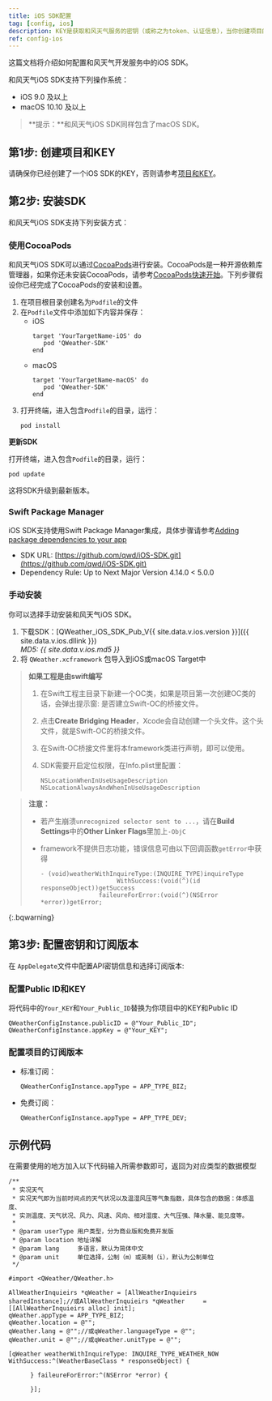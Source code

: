 ```yaml
---
title: iOS SDK配置
tag: [config, ios]
description: KEY是获取和风天气服务的密钥（或称之为token、认证信息），当你创建项目的时候会创建第一个KEY。本片文档将详细介绍KEY的使用方法。
ref: config-ios
---
```


这篇文档将介绍如何配置和风天气开发服务中的iOS SDK。

和风天气iOS SDK支持下列操作系统：

- iOS 9.0 及以上
- macOS 10.10 及以上

> **提示：**和风天气iOS SDK同样包含了macOS SDK。

## 第1步: 创建项目和KEY

请确保你已经创建了一个iOS SDK的KEY，否则请参考[项目和KEY](/docs/configuration/project-and-key/)。

## 第2步: 安装SDK

和风天气iOS SDK支持下列安装方式：

### 使用CocoaPods

和风天气iOS SDK可以通过[CocoaPods](https://cocoapods.org/)进行安装。CocoaPods是一种开源依赖库管理器，如果你还未安装CocoaPods，请参考[CocoaPods快速开始](https://guides.cocoapods.org/using/getting-started.html)。下列步骤假设你已经完成了CocoaPods的安装和设置。

1. 在项目根目录创建名为`Podfile`的文件
2. 在`Podfile`文件中添加如下内容并保存：
   - iOS
     ```
     target 'YourTargetName-iOS' do
        pod 'QWeather-SDK'
     end
     ```
   - macOS
     ```
     target 'YourTargetName-macOS' do
        pod 'QWeather-SDK'
     end
     ```
3. 打开终端，进入包含`Podfile`的目录，运行：
   ```
   pod install
   ```

**更新SDK**

打开终端，进入包含`Podfile`的目录，运行：

```
pod update
```

这将SDK升级到最新版本。

### Swift Package Manager

iOS SDK支持使用Swift Package Manager集成，具体步骤请参考[Adding package dependencies to your app](https://developer.apple.com/documentation/xcode/adding-package-dependencies-to-your-app)

* SDK URL: [https://github.com/qwd/iOS-SDK.git](https://github.com/qwd/iOS-SDK.git)
* Dependency Rule: Up to Next Major Version 4.14.0 < 5.0.0

### 手动安装

你可以选择手动安装和风天气iOS SDK。

1. 下载SDK：[QWeather_iOS_SDK_Pub_V{{ site.data.v.ios.version }}]({{ site.data.v.ios.dllink }}) <br>*MD5: {{ site.data.v.ios.md5 }}*
2. 将 `QWeather.xcframework` 包导入到iOS或macOS Target中

> **如果工程是由swift编写**
>
> 1. 在Swift工程主目录下新建一个OC类，如果是项目第一次创建OC类的话，会弹出提示窗: 是否建立Swift-OC的桥接文件。
> 2. 点击**Create Bridging Header**，Xcode会自动创建一个头文件。这个头文件，就是Swift-OC的桥接文件。
> 3. 在Swift-OC桥接文件里将本framework类进行声明，即可以使用。
> 4. SDK需要开启定位权限，在Info.plist里配置：
> 
>    ```
>    NSLocationWhenInUseUsageDescription
>    NSLocationAlwaysAndWhenInUseUsageDescription
>    ```

> **注意：**
>
> * 若产生崩溃`unrecognized selector sent to ...`，请在**Build Settings**中的**Other Linker Flags**里加上`-ObjC`
> * framework不提供日志功能，错误信息可由以下回调函数`getError`中获得
>   
>    ```objc
>    - (void)weatherWithInquireType:(INQUIRE_TYPE)inquireType
>                         WithSuccess:(void(^)(id responseObject))getSuccess
>                    faileureForError:(void(^)(NSError *error))getError;
>    ```
{:.bqwarning}

## 第3步: 配置密钥和订阅版本

在 `AppDelegate`文件中配置API密钥信息和选择订阅版本:

### 配置Public ID和KEY

将代码中的`Your_KEY`和`Your_Public_ID`替换为你项目中的KEY和Public ID

```objc
QWeatherConfigInstance.publicID = @"Your_Public_ID";
QWeatherConfigInstance.appKey = @"Your_KEY";
```

### 配置项目的订阅版本

- 标准订阅：

    ```objc
    QWeatherConfigInstance.appType = APP_TYPE_BIZ;
    ```
- 免费订阅：

    ```objc
    QWeatherConfigInstance.appType = APP_TYPE_DEV;
    ```

## 示例代码

在需要使用的地方加入以下代码输入所需参数即可，返回为对应类型的数据模型
  
```objc
/**
 * 实况天气
 * 实况天气即为当前时间点的天气状况以及温湿风压等气象指数，具体包含的数据：体感温度、
 * 实测温度、天气状况、风力、风速、风向、相对湿度、大气压强、降水量、能见度等。
 *
 * @param userType 用户类型，分为商业版和免费开发版
 * @param location 地址详解
 * @param lang     多语言，默认为简体中文
 * @param unit     单位选择，公制（m）或英制（i），默认为公制单位
 */

#import <QWeather/QWeather.h>

AllWeatherInquieirs *qWeather = [AllWeatherInquieirs sharedInstance];//或AllWeatherInquieirs *qWeather     = [[AllWeatherInquieirs alloc] init];
qWeather.appType = APP_TYPE_BIZ;
qWeather.location = @"";
qWeather.lang = @"";//或qWeather.languageType = @"";
qWeather.unit = @"";//或qWeather.unitType = @"";

[qWeather weatherWithInquireType: INQUIRE_TYPE_WEATHER_NOW WithSuccess:^(WeatherBaseClass * responseObject) {

      } faileureForError:^(NSError *error) {

      }];
```        
